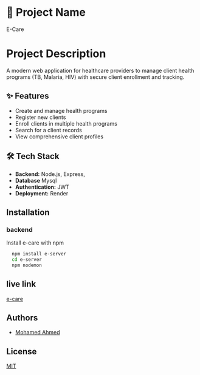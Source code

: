 # 📌 Project Name  
E-Care

# Project Description

A modern web application for healthcare providers to manage client health programs (TB, Malaria, HIV) with secure client enrollment and tracking.




## ✨ Features

- Create and manage health programs
- Register new clients
- Enroll clients in multiple health programs
- Search for a client records
- View comprehensive client profiles


## 🛠 Tech Stack

- **Backend:** Node.js, Express, 
- **Database** Mysql
- **Authentication:** JWT  
- **Deployment:**  Render

## Installation

### backend
Install e-care with npm

```bash
  npm install e-server
  cd e-server
  npm nodemon
```

## live link
[e-care](https://e-care-virid.vercel.app/)


## Authors

- [Mohamed Ahmed](https://github.com/MohamedAhmeDdev)


    
## License

[MIT](/e-Server/LICENSE.md)

